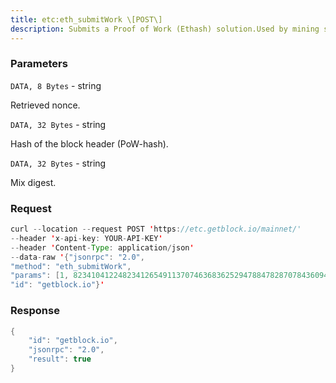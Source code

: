 ```yaml
---
title: etc:eth_submitWork \[POST\]
description: Submits a Proof of Work (Ethash) solution.Used by mining software such as Ethminer.
---
```


### Parameters


`DATA, 8 Bytes` - string

Retrieved nonce.

`DATA, 32 Bytes` - string

Hash of the block header (PoW-hash).

`DATA, 32 Bytes` - string

Mix digest.

### Request

``` java
curl --location --request POST 'https://etc.getblock.io/mainnet/' 
--header 'x-api-key: YOUR-API-KEY' 
--header 'Content-Type: application/json' 
--data-raw '{"jsonrpc": "2.0",
"method": "eth_submitWork",
"params": [1, 8234104122482341265491137074636836252947884782870784360943022469005013929455, "0xD1GE5700000000000000000000000000D1GE5700000000000000000000000000"],
"id": "getblock.io"}'
```

###  Response

``` java
{
    "id": "getblock.io",
    "jsonrpc": "2.0",
    "result": true
}
```


